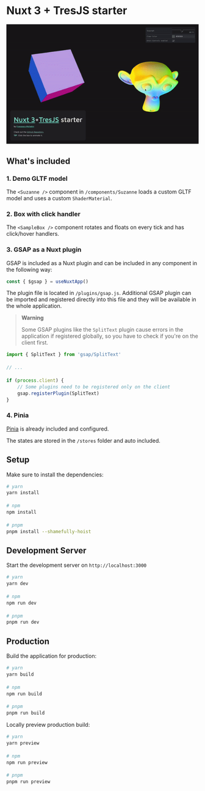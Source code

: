 # Nuxt 3 + TresJS starter

![Short gif demonstrating how the starter works](./.github/demo.gif 'Demo GIF')

## What's included

### 1. Demo GLTF model

The `<Suzanne />` component in `/components/Suzanne` loads a custom GLTF model and uses a custom `ShaderMaterial`.

### 2. Box with click handler

The `<SampleBox />` component rotates and floats on every tick and has click/hover handlers.

### 3. GSAP as a Nuxt plugin

GSAP is included as a Nuxt plugin and can be included in any component in the following way:

```js
const { $gsap } = useNuxtApp()
```

The plugin file is located in `/plugins/gsap.js`. Additional GSAP plugin can be imported and registered directly into this file and they will be available in the whole application.

> **Warning**
>
> Some GSAP plugins like the `SplitText` plugin cause errors in the application if registered globally, so you have to check if you're on the client first.

```js
import { SplitText } from 'gsap/SplitText'

// ...

if (process.client) {
	// Some plugins need to be registered only on the client
	gsap.registerPlugin(SplitText)
}
```

### 4. Pinia

[Pinia](https://pinia.vuejs.org/) is already included and configured.

The states are stored in the `/stores` folder and auto included.

## Setup

Make sure to install the dependencies:

```bash
# yarn
yarn install

# npm
npm install

# pnpm
pnpm install --shamefully-hoist
```

## Development Server

Start the development server on `http://localhost:3000`

```bash
# yarn
yarn dev

# npm
npm run dev

# pnpm
pnpm run dev
```

## Production

Build the application for production:

```bash
# yarn
yarn build

# npm
npm run build

# pnpm
pnpm run build
```

Locally preview production build:

```bash
# yarn
yarn preview

# npm
npm run preview

# pnpm
pnpm run preview
```
